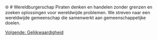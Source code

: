 🌐 # Wereldburgerschap
Piraten denken en handelen zonder grenzen en zoeken oplossingen voor wereldwijde problemen. We streven naar een wereldwijde gemeenschap die samenwerkt aan gemeenschappelijke doelen.

[Volgende: Gelijkwaardigheid](Gelijkwaardigheid.md)
